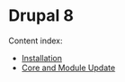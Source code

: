 # Drupal 8

Content index:

* [Installation](/drupal-8/installation.md)
* [Core and Module Update](/drupal-8/core-and-module-update.md)
